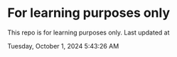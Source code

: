 # For learning purposes only
This repo is for learning purposes only.
Last updated at

Tuesday, October 1, 2024 5:43:26 AM

